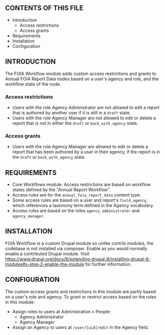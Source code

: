 CONTENTS OF THIS FILE
---------------------

 * Introduction
   * Access restrictions
   * Access grants
 * Requirements
 * Installation
 * Configuration


INTRODUCTION
------------

The FOIA Workflow module adds custom access restrictions and grants to Annual
FOIA Report Data nodes based on a user's agency and role, and the workflow
state of the node.


### Access restrictions

 * Users with the role Agency Administrator are not allowed to edit a report
  that is authored by another user if it is still in a `draft` state.
 * Users with the role Agency Manager are not allowed to edit or delete a report
  that is not in either the `draft` or `back_with_agency` state.


### Access grants

 * Users with the role Agency Manager are allowed to edit or delete a
  report that has been authored by a user in their agency, if the report is
  in the `draft` or `back_with_agency` state.


REQUIREMENTS
-------------

 * Core Workflows module: Access restrictions are based on workflow states
  defined by the "Annual Report Workflow".
 * Access rules are for the `annual_foia_report_data` content type.
 * Some access rules are based on a user and report's `field_agency`, which
  references a taxonomy term defined in the Agency vocabulary.
 * Access rules are based on the roles `agency_administrator` and
  `agency_manager`.


INSTALLATION
------------

FOIA Workflow is a custom Drupal module so unlike contrib modules, the codebase
is not installed via composer. Enable as you would normally enable a
contributed Drupal module. Visit
https://www.drupal.org/docs/8/extending-drupal-8/installing-drupal-8-modules#s-step-2-enable-the-module
for further information.


CONFIGURATION
-------------

The custom access grants and restrictions in this module are partly based on a
user's role and agency. To grant or restrict access based on the rules in
this module:

 * Assign roles to users at Administration » People:
   * Agency Administrator
   * Agency Manager
 * Assign an Agency to users at `/user/[uid]/edit` in the Agency field.
